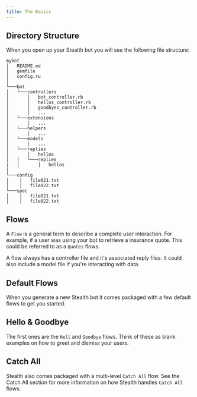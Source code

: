 ```yaml
---
title: The Basics
---
```


## Directory Structure

When you open up your Stealth bot you will see the following file structure:

```
mybot
│   README.md
│   gemfile
│   config.ru    
│
└───bot
│   └───controllers
│       │   bot_controller.rb
│       │   hellos_controller.rb
│       │   goodbyes_controller.rb
│       │   ...
│   └───extensions
│       │   ...
│   └───helpers
│       │   ...
│   └───models
│       │   ...
│   └───replies
│       │   hellos
|   │   └───replies
|   │       │   hellos
│   
└───config
│    │   file021.txt
│    │   file022.txt
└───spec
│    │   file021.txt
│    │   file022.txt
```

## Flows

A `Flow` is a general term to describe a complete user interaction. For example, if a user was using your bot to retrieve a insurance quote. This could be referred to as a `Quotes` flows.

A flow always has a controller file and it's associated reply files. It could also include a model file if you're interacting with data.

## Default Flows

When you generate a new Stealth bot it comes packaged with a few default flows to get you started.

## Hello & Goodbye

The first ones are the `Hell` and `Goodbye` flows. Think of these as blank examples on how to greet and dismiss your users.

## Catch All

Stealth also comes packaged with a multi-level `Catch All` flow. See the Catch All section for more information on how Stealth handles `Catch All` flows.
